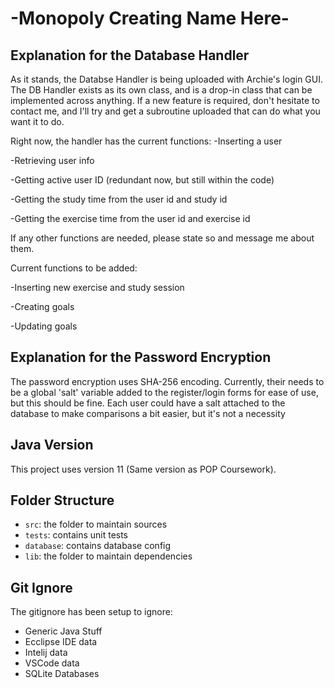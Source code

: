 # -Monopoly Creating Name Here-

## Explanation for the Database Handler

As it stands, the Databse Handler is being uploaded with Archie's login GUI. The DB Handler exists as its own class, and is a drop-in class that can be implemented across anything. If a new feature is required, don't hesitate to contact me, and I'll try and get a subroutine uploaded that can do what you want it to do.

Right now, the handler has the current functions:
-Inserting a user

-Retrieving user info

-Getting active user ID (redundant now, but still within the code)

-Getting the study time from the user id and study id

-Getting the exercise time from the user id and exercise id

If any other functions are needed, please state so and message me about them.

Current functions to be added:

-Inserting new exercise and study session

-Creating goals

-Updating goals

## Explanation for the Password Encryption

The password encryption uses SHA-256 encoding. Currently, their needs to be a global 'salt' variable added to the register/login forms for ease of use, but this should be fine. Each user could have a salt attached to the database to make comparisons a bit easier, but it's not a necessity

## Java Version

This project uses version 11 (Same version as POP Coursework).

## Folder Structure

- `src`: the folder to maintain sources
- `tests`: contains unit tests
- `database`: contains database config
- `lib`: the folder to maintain dependencies



## Git Ignore

The gitignore has been setup to ignore:

- Generic Java Stuff
- Ecclipse IDE data
- Intelij data
- VSCode data
- SQLite Databases
